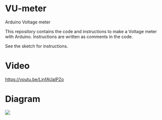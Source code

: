 # VU-meter
Arduino Voltage meter

This repository contains the code and instructions to make a Voltage meter with Arduino. 
Instructions are written as comments in the code.

See the sketch for instructions.

# Video
https://youtu.be/LjnfAUalPZo

# Diagram
<img src="https://i.imgur.com/vCdvIi5.png"/>
